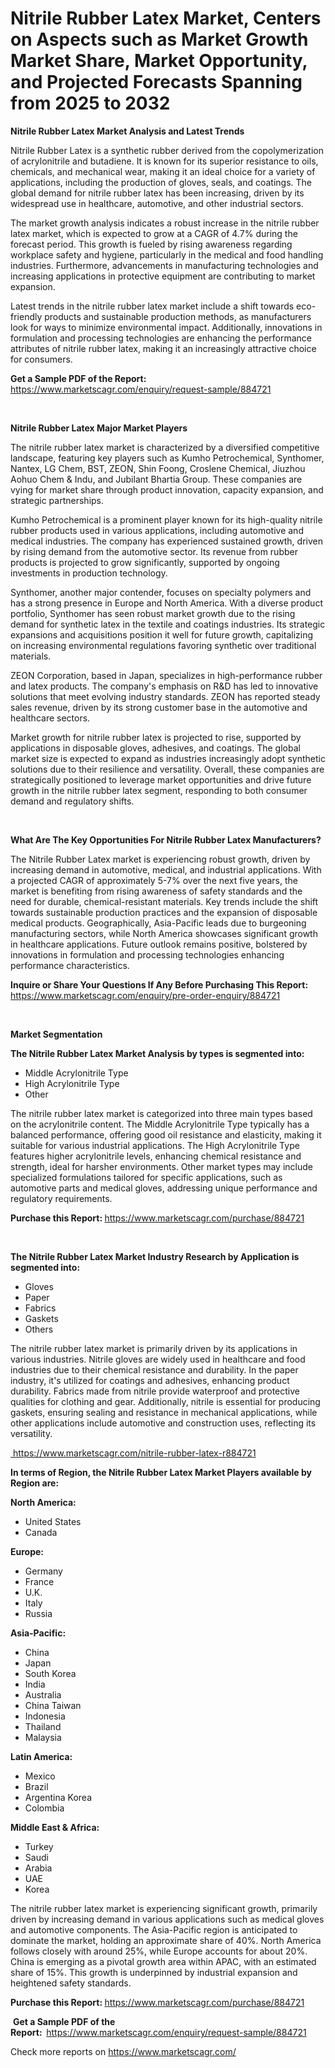 <p><h1>Nitrile Rubber Latex Market, Centers on Aspects such as Market Growth Market Share, Market Opportunity, and Projected Forecasts Spanning from 2025 to 2032</h1></p><p><strong>Nitrile Rubber Latex Market Analysis and Latest Trends</strong></p>
<p><p>Nitrile Rubber Latex is a synthetic rubber derived from the copolymerization of acrylonitrile and butadiene. It is known for its superior resistance to oils, chemicals, and mechanical wear, making it an ideal choice for a variety of applications, including the production of gloves, seals, and coatings. The global demand for nitrile rubber latex has been increasing, driven by its widespread use in healthcare, automotive, and other industrial sectors.</p><p>The market growth analysis indicates a robust increase in the nitrile rubber latex market, which is expected to grow at a CAGR of 4.7% during the forecast period. This growth is fueled by rising awareness regarding workplace safety and hygiene, particularly in the medical and food handling industries. Furthermore, advancements in manufacturing technologies and increasing applications in protective equipment are contributing to market expansion.</p><p>Latest trends in the nitrile rubber latex market include a shift towards eco-friendly products and sustainable production methods, as manufacturers look for ways to minimize environmental impact. Additionally, innovations in formulation and processing technologies are enhancing the performance attributes of nitrile rubber latex, making it an increasingly attractive choice for consumers.</p></p>
<p><strong>Get a Sample PDF of the Report:&nbsp;</strong> <a href="https://www.marketscagr.com/enquiry/request-sample/884721?utm_campaign=3541&utm_medium=2&utm_source=Github&utm_content=ia&utm_term=31032025&utm_id=nitrile-rubber-latex">https://www.marketscagr.com/enquiry/request-sample/884721</a></p>
<p>&nbsp;</p>
<p><strong>Nitrile Rubber Latex Major Market Players</strong></p>
<p><p>The nitrile rubber latex market is characterized by a diversified competitive landscape, featuring key players such as Kumho Petrochemical, Synthomer, Nantex, LG Chem, BST, ZEON, Shin Foong, Croslene Chemical, Jiuzhou Aohuo Chem & Indu, and Jubilant Bhartia Group. These companies are vying for market share through product innovation, capacity expansion, and strategic partnerships.</p><p>Kumho Petrochemical is a prominent player known for its high-quality nitrile rubber products used in various applications, including automotive and medical industries. The company has experienced sustained growth, driven by rising demand from the automotive sector. Its revenue from rubber products is projected to grow significantly, supported by ongoing investments in production technology.</p><p>Synthomer, another major contender, focuses on specialty polymers and has a strong presence in Europe and North America. With a diverse product portfolio, Synthomer has seen robust market growth due to the rising demand for synthetic latex in the textile and coatings industries. Its strategic expansions and acquisitions position it well for future growth, capitalizing on increasing environmental regulations favoring synthetic over traditional materials.</p><p>ZEON Corporation, based in Japan, specializes in high-performance rubber and latex products. The company's emphasis on R&D has led to innovative solutions that meet evolving industry standards. ZEON has reported steady sales revenue, driven by its strong customer base in the automotive and healthcare sectors.</p><p>Market growth for nitrile rubber latex is projected to rise, supported by applications in disposable gloves, adhesives, and coatings. The global market size is expected to expand as industries increasingly adopt synthetic solutions due to their resilience and versatility. Overall, these companies are strategically positioned to leverage market opportunities and drive future growth in the nitrile rubber latex segment, responding to both consumer demand and regulatory shifts.</p></p>
<p>&nbsp;</p>
<p><strong>What Are The Key Opportunities For Nitrile Rubber Latex Manufacturers?</strong></p>
<p><p>The Nitrile Rubber Latex market is experiencing robust growth, driven by increasing demand in automotive, medical, and industrial applications. With a projected CAGR of approximately 5-7% over the next five years, the market is benefiting from rising awareness of safety standards and the need for durable, chemical-resistant materials. Key trends include the shift towards sustainable production practices and the expansion of disposable medical products. Geographically, Asia-Pacific leads due to burgeoning manufacturing sectors, while North America showcases significant growth in healthcare applications. Future outlook remains positive, bolstered by innovations in formulation and processing technologies enhancing performance characteristics.</p></p>
<p><strong>Inquire or Share Your Questions If Any Before Purchasing This Report:</strong> <a href="https://www.marketscagr.com/enquiry/pre-order-enquiry/884721?utm_campaign=3541&utm_medium=2&utm_source=Github&utm_content=ia&utm_term=31032025&utm_id=nitrile-rubber-latex">https://www.marketscagr.com/enquiry/pre-order-enquiry/884721</a></p>
<p>&nbsp;</p>
<p><strong>Market Segmentation</strong></p>
<p><strong>The Nitrile Rubber Latex Market Analysis by types is segmented into:</strong></p>
<p><ul><li>Middle Acrylonitrile Type</li><li>High Acrylonitrile Type</li><li>Other</li></ul></p>
<p><p>The nitrile rubber latex market is categorized into three main types based on the acrylonitrile content. The Middle Acrylonitrile Type typically has a balanced performance, offering good oil resistance and elasticity, making it suitable for various industrial applications. The High Acrylonitrile Type features higher acrylonitrile levels, enhancing chemical resistance and strength, ideal for harsher environments. Other market types may include specialized formulations tailored for specific applications, such as automotive parts and medical gloves, addressing unique performance and regulatory requirements.</p></p>
<p><strong>Purchase this Report:&nbsp;</strong><a href="https://www.marketscagr.com/purchase/884721?utm_campaign=3541&utm_medium=2&utm_source=Github&utm_content=ia&utm_term=31032025&utm_id=nitrile-rubber-latex">https://www.marketscagr.com/purchase/884721</a></p>
<p>&nbsp;</p>
<p><strong>The Nitrile Rubber Latex Market Industry Research by Application is segmented into:</strong></p>
<p><ul><li>Gloves</li><li>Paper</li><li>Fabrics</li><li>Gaskets</li><li>Others</li></ul></p>
<p><p>The nitrile rubber latex market is primarily driven by its applications in various industries. Nitrile gloves are widely used in healthcare and food industries due to their chemical resistance and durability. In the paper industry, it's utilized for coatings and adhesives, enhancing product durability. Fabrics made from nitrile provide waterproof and protective qualities for clothing and gear. Additionally, nitrile is essential for producing gaskets, ensuring sealing and resistance in mechanical applications, while other applications include automotive and construction uses, reflecting its versatility.</p></p>
<p><a href="https://www.marketscagr.com/nitrile-rubber-latex-r884721?utm_campaign=3541&utm_medium=2&utm_source=Github&utm_content=ia&utm_term=31032025&utm_id=nitrile-rubber-latex">&nbsp;https://www.marketscagr.com/nitrile-rubber-latex-r884721</a></p>
<p><strong>In terms of Region, the Nitrile Rubber Latex Market Players available by Region are:</strong></p>
<p>
    <p> <strong> North America: </strong>
        <ul>
            <li>United States</li>
            <li>Canada</li>
        </ul>
        </p> 
    <p> <strong> Europe: </strong>
        <ul>
            <li>Germany</li>
            <li>France</li>
            <li>U.K.</li>
            <li>Italy</li>
            <li>Russia</li>
        </ul>
        </p> 
    <p> <strong> Asia-Pacific: </strong>
        <ul>
            <li>China</li>
            <li>Japan</li>
            <li>South Korea</li>
            <li>India</li>
            <li>Australia</li>
            <li>China Taiwan</li>
            <li>Indonesia</li>
            <li>Thailand</li>
            <li>Malaysia</li>
        </ul>
        </p> 
    <p> <strong> Latin America: </strong>
        <ul>
            <li>Mexico</li>
            <li>Brazil</li>
            <li>Argentina Korea</li>
            <li>Colombia</li>
        </ul>
        </p> 
    <p> <strong> Middle East & Africa: </strong>
        <ul>
            <li>Turkey</li>
            <li>Saudi</li>
            <li>Arabia</li>
            <li>UAE</li>
            <li>Korea</li>
        </ul>
    </p>
    </p>
<p><p>The nitrile rubber latex market is experiencing significant growth, primarily driven by increasing demand in various applications such as medical gloves and automotive components. The Asia-Pacific region is anticipated to dominate the market, holding an approximate share of 40%. North America follows closely with around 25%, while Europe accounts for about 20%. China is emerging as a pivotal growth area within APAC, with an estimated share of 15%. This growth is underpinned by industrial expansion and heightened safety standards.</p></p>
<p><strong>Purchase this Report: </strong><a href="https://www.marketscagr.com/purchase/884721?utm_campaign=3541&utm_medium=2&utm_source=Github&utm_content=ia&utm_term=31032025&utm_id=nitrile-rubber-latex">https://www.marketscagr.com/purchase/884721</a></p>
<p>&nbsp;<strong>Get a Sample PDF of the Report:&nbsp;&nbsp;</strong><a href="https://www.marketscagr.com/enquiry/request-sample/884721?utm_campaign=3541&utm_medium=2&utm_source=Github&utm_content=ia&utm_term=31032025&utm_id=nitrile-rubber-latex">https://www.marketscagr.com/enquiry/request-sample/884721</a></p>
<p><strong></strong></p>
<p>Check more reports on <a href="https://www.marketscagr.com/?utm_campaign=3541&utm_medium=2&utm_source=Github&utm_content=ia&utm_term=31032025&utm_id=nitrile-rubber-latex">https://www.marketscagr.com/</a></p>
